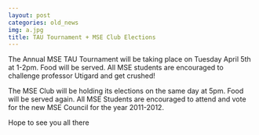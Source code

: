 ```yaml
---
layout: post
categories: old_news
img: a.jpg
title: TAU Tournament + MSE Club Elections
---
```


The Annual MSE TAU Tournament will be taking place on Tuesday April 5th at 1-2pm. Food will be served. All MSE students are encouraged to challenge professor Utigard and get crushed!

<!-- more -->

The MSE Club will be holding its elections on the same day at 5pm. Food will be served again. All MSE Students are encouraged to attend and vote for the new MSE Council for the year 2011-2012.

Hope to see you all there
